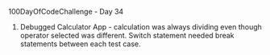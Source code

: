 100DayOfCodeChallenge - Day 34

1) Debugged Calculator App - 
calculation was always dividing even though operator selected was different. Switch statement needed break statements between each test case.